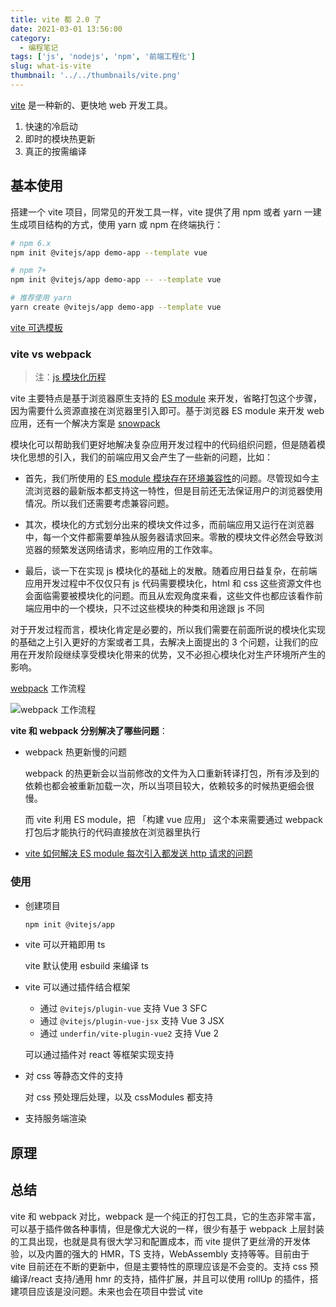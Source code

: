 ```yaml
---
title: vite 都 2.0 了
date: 2021-03-01 13:56:00
category:
  - 编程笔记
tags: ['js', 'nodejs', 'npm', '前端工程化']
slug: what-is-vite
thumbnail: '../../thumbnails/vite.png'
---
```


[vite](https://cn.vitejs.dev/) 是一种新的、更快地 web 开发工具。

1. 快速的冷启动
2. 即时的模块热更新
3. 真正的按需编译

## 基本使用

搭建一个 vite 项目，同常见的开发工具一样，vite 提供了用 npm 或者 yarn 一建生成项目结构的方式，使用 yarn 或 npm 在终端执行：

```bash
# npm 6.x
npm init @vitejs/app demo-app --template vue

# npm 7+
npm init @vitejs/app demo-app -- --template vue

# 推荐使用 yarn
yarn create @vitejs/app demo-app --template vue
```

[vite 可选模板](https://cn.vitejs.dev/guide/#搭建第一个-vite-项目)

### **vite vs webpack**

> 注：[js 模块化历程](/blog/the-history-of-javascript-modularity)

vite 主要特点是基于浏览器原生支持的 [ES module](https://developer.mozilla.org/en-US/docs/Web/JavaScript/Reference/Statements/import) 来开发，省略打包这个步骤，因为需要什么资源直接在浏览器里引入即可。基于浏览器 ES module 来开发 web 应用，还有一个解决方案是 [snowpack](https://www.snowpack.dev/)

模块化可以帮助我们更好地解决复杂应用开发过程中的代码组织问题，但是随着模块化思想的引入，我们的前端应用又会产生了一些新的问题，比如：

- 首先，我们所使用的 [ES module 模块存在环境兼容性](https://caniuse.com/es6-module-dynamic-import)的问题。尽管现如今主流浏览器的最新版本都支持这一特性，但是目前还无法保证用户的浏览器使用情况。所以我们还需要考虑兼容问题。

- 其次，模块化的方式划分出来的模块文件过多，而前端应用又运行在浏览器中，每一个文件都需要单独从服务器请求回来。零散的模块文件必然会导致浏览器的频繁发送网络请求，影响应用的工作效率。

- 最后，谈一下在实现 js 模块化的基础上的发散。随着应用日益复杂，在前端应用开发过程中不仅仅只有 js 代码需要模块化，html 和 css 这些资源文件也会面临需要被模块化的问题。而且从宏观角度来看，这些文件也都应该看作前端应用中的一个模块，只不过这些模块的种类和用途跟 js 不同

对于开发过程而言，模块化肯定是必要的，所以我们需要在前面所说的模块化实现的基础之上引入更好的方案或者工具，去解决上面提出的 3 个问题，让我们的应用在开发阶段继续享受模块化带来的优势，又不必担心模块化对生产环境所产生的影响。

[webpack](https://webpack.docschina.org/) 工作流程

![webpack 工作流程](https://cdn.clearlywind.com/blog-images/images/webpack-workflow.png)

**vite 和 webpack 分别解决了哪些问题**：

- webpack 热更新慢的问题

  webpack 的热更新会以当前修改的文件为入口重新转译打包，所有涉及到的依赖也都会被重新加载一次，所以当项目较大，依赖较多的时候热更细会很慢。

  而 vite 利用 ES module，把 「构建 vue 应用」 这个本来需要通过 webpack 打包后才能执行的代码直接放在浏览器里执行

- [vite 如何解决 ES module 每次引入都发送 http 请求的问题](https://vitejs.dev/guide/dep-pre-bundling.html#dependency-pre-bundling)

### 使用

- 创建项目

  ```bash
  npm init @vitejs/app
  ```

- vite 可以开箱即用 ts

  vite 默认使用 esbuild 来编译 ts

- vite 可以通过插件结合框架

  - 通过 `@vitejs/plugin-vue` 支持 Vue 3 SFC
  - 通过 `@vitejs/plugin-vue-jsx` 支持 Vue 3 JSX
  - 通过 `underfin/vite-plugin-vue2` 支持 Vue 2

  可以通过插件对 react 等框架实现支持

- 对 css 等静态文件的支持

  对 css 预处理后处理，以及 cssModules 都支持

- 支持服务端渲染

## 原理

## 总结

vite 和 webpack 对比，webpack 是一个纯正的打包工具，它的生态非常丰富，可以基于插件做各种事情，但是像尤大说的一样，很少有基于 webpack 上层封装的工具出现，也就是具有很大学习和配置成本，而 vite 提供了更丝滑的开发体验，以及内置的强大的 HMR，TS 支持，WebAssembly 支持等等。目前由于 vite 目前还在不断的更新中，但是主要特性的原理应该是不会变的。支持 css 预编译/react 支持/通用 hmr 的支持，插件扩展，并且可以使用 rollUp 的插件，搭建项目应该是没问题。未来也会在项目中尝试 vite
